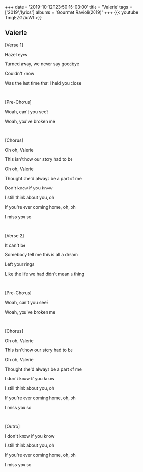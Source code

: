 +++
date = '2019-10-12T23:50:16-03:00'
title = 'Valerie'
tags = ['2019','lyrics']
albums = 'Gourmet Ravioli(2019)'
+++
{{< youtube TmqEZGZiuWI >}}

## Valerie

[Verse 1]

Hazel eyes

Turned away, we never say goodbye

Couldn't know

Was the last time that I held you close

&nbsp;

[Pre-Chorus]

Woah, can't you see?

Woah, you've broken me

&nbsp;

[Chorus]

Oh oh, Valerie

This isn't how our story had to be

Oh oh, Valerie

Thought she'd always be a part of me

Don't know if you know

I still think about you, oh

If you're ever coming home, oh, oh

I miss you so

&nbsp;

[Verse 2]

It can't be

Somebody tell me this is all a dream

Left your rings

Like the life we had didn't mean a thing

&nbsp;

[Pre-Chorus]

Woah, can't you see?

Woah, you've broken me

&nbsp;

[Chorus]

Oh oh, Valerie

This isn't how our story had to be

Oh oh, Valerie

Thought she'd always be a part of me

I don't know if you know

I still think about you, oh

If you're ever coming home, oh, oh

I miss you so

&nbsp;

[Outro]

I don't know if you know

I still think about you, oh

If you're ever coming home, oh, oh

I miss you so